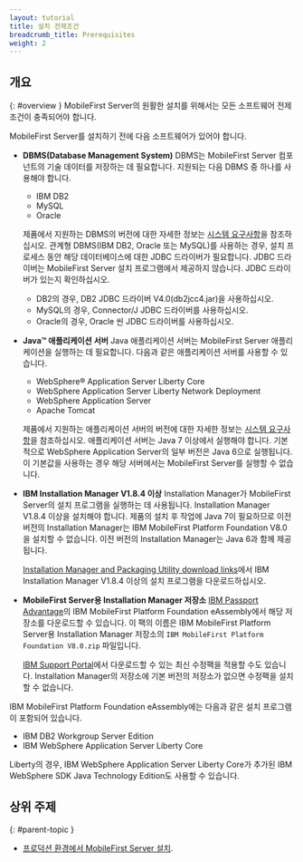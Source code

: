 ```yaml
---
layout: tutorial
title: 설치 전제조건
breadcrumb_title: Prerequisites
weight: 2
---
```

<!-- NLS_CHARSET=UTF-8 -->
## 개요
{: #overview }
MobileFirst Server의 원활한 설치를 위해서는 모든 소프트웨어 전제조건이 충족되어야 합니다.

MobileFirst Server를 설치하기 전에 다음 소프트웨어가 있어야 합니다.

* **DBMS(Database Management System)**
   DBMS는 MobileFirst Server 컴포넌트의 기술 데이터를 저장하는 데 필요합니다. 지원되는 다음 DBMS 중 하나를 사용해야 합니다.

  * IBM  DB2
  * MySQL
  * Oracle

  제품에서 지원하는 DBMS의 버전에 대한 자세한 정보는 [시스템 요구사항](https://www.ibm.com/support/knowledgecenter/SSHS8R_8.0.0/com.ibm.worklight.getstart.doc/start/r_supported_operating_systems_an.html)을 참조하십시오. 관계형 DBMS(IBM DB2, Oracle 또는 MySQL)를 사용하는 경우, 설치 프로세스 동안 해당 데이터베이스에 대한 JDBC 드라이버가 필요합니다. JDBC 드라이버는 MobileFirst Server 설치 프로그램에서 제공하지 않습니다. JDBC 드라이버가 있는지 확인하십시오.

  * DB2의 경우, DB2 JDBC 드라이버 V4.0(db2jcc4.jar)을 사용하십시오.
  * MySQL의 경우, Connector/J JDBC 드라이버를 사용하십시오.
  * Oracle의 경우, Oracle 씬 JDBC 드라이버를 사용하십시오.

* **Java™ 애플리케이션 서버**
  Java 애플리케이션 서버는 MobileFirst Server 애플리케이션을 실행하는 데 필요합니다. 다음과 같은 애플리케이션 서버를 사용할 수 있습니다.

  * WebSphere® Application Server Liberty Core
  * WebSphere Application Server Liberty Network Deployment
  * WebSphere Application Server
  * Apache Tomcat

  제품에서 지원하는 애플리케이션 서버의 버전에 대한 자세한 정보는 [시스템 요구사항](https://www.ibm.com/support/knowledgecenter/SSHS8R_8.0.0/com.ibm.worklight.getstart.doc/start/r_supported_operating_systems_an.html)을 참조하십시오. 애플리케이션 서버는 Java 7 이상에서 실행해야 합니다. 기본적으로 WebSphere Application Server의 일부 버전은 Java 6으로 실행됩니다. 이 기본값을 사용하는 경우 해당 서버에서는 MobileFirst Server를 실행할 수 없습니다.

* **IBM Installation Manager V1.8.4 이상**
  Installation Manager가 MobileFirst Server의 설치 프로그램을 실행하는 데 사용됩니다. Installation Manager V1.8.4 이상을 설치해야 합니다. 제품의 설치 후 작업에 Java 7이 필요하므로 이전 버전의 Installation Manager는 IBM MobileFirst Platform Foundation V8.0을 설치할 수 없습니다. 이전 버전의 Installation Manager는 Java 6과 함께 제공됩니다.

  [Installation Manager and Packaging Utility download links](http://www-01.ibm.com/support/docview.wss?uid=swg27025142)에서 IBM Installation Manager V1.8.4 이상의 설치 프로그램을 다운로드하십시오.

* **MobileFirst Server용 Installation Manager 저장소**
  [IBM Passport Advantage](https://www-01.ibm.com/software/passportadvantage/pao_customers.htm)의 IBM MobileFirst Platform Foundation eAssembly에서 해당 저장소를 다운로드할 수 있습니다. 이 팩의 이름은 IBM MobileFirst Platform Server용 Installation Manager 저장소의 `IBM MobileFirst Platform Foundation V8.0.zip` 파일입니다.

  [IBM Support Portal](https://www.ibm.com/support/home/product/N651135V62596I83/IBM_MobileFirst_Platform_Foundation)에서 다운로드할 수 있는 최신 수정팩을 적용할 수도 있습니다. Installation Manager의 저장소에 기본 버전의 저장소가 없으면 수정팩을 설치할 수 없습니다.

IBM MobileFirst Platform Foundation eAssembly에는 다음과 같은 설치 프로그램이 포함되어 있습니다.
* IBM DB2 Workgroup Server Edition
* IBM WebSphere Application Server Liberty Core

Liberty의 경우, IBM WebSphere Application Server Liberty Core가 추가된 IBM WebSphere SDK Java Technology Edition도 사용할 수 있습니다.

## 상위 주제
{: #parent-topic }

* [프로덕션 환경에서 MobileFirst Server 설치](../).
